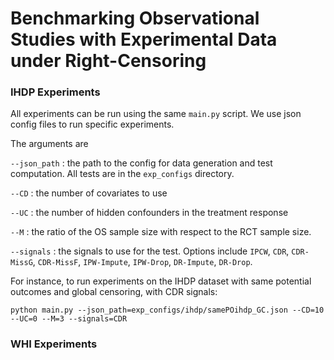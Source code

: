 # Benchmarking Observational Studies with Experimental Data under Right-Censoring

### IHDP Experiments

All experiments can be run using the same `main.py` script. We use json config files to run specific experiments.

The arguments are

`--json_path` : the path to the config for data generation and test computation. All tests are in the `exp_configs` directory.

`--CD` : the number of covariates to use

`--UC` : the number of hidden confounders in the treatment response

`--M` : the ratio of the OS sample size with respect to the RCT sample size.

`--signals` : the signals to use for the test. Options include `IPCW`, `CDR`, `CDR-MissG`, `CDR-MissF`, `IPW-Impute`, `IPW-Drop`, `DR-Impute`, `DR-Drop`.

For instance, to run experiments on the IHDP dataset with same potential outcomes and global censoring, with CDR signals:

`python main.py --json_path=exp_configs/ihdp/samePOihdp_GC.json --CD=10 --UC=0 --M=3 --signals=CDR`


### WHI Experiments




